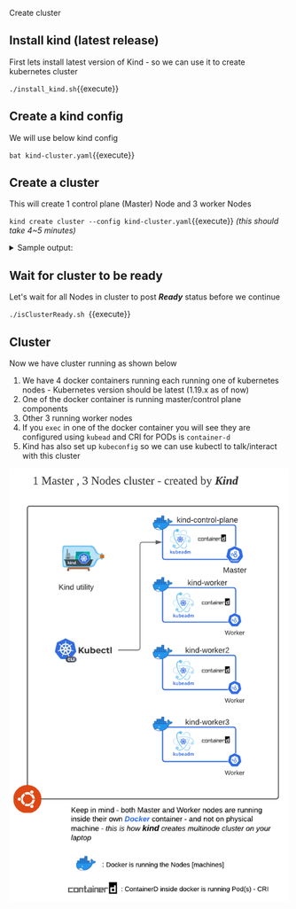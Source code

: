 Create cluster 

## Install kind (latest release)

First lets install latest version of Kind - so we can use it to create kubernetes cluster

`./install_kind.sh`{{execute}}

## Create a kind config

We will use below kind config 

`bat kind-cluster.yaml`{{execute}}

## Create a cluster 

This will create 1 control plane (Master) Node and 3 worker Nodes

`kind create cluster --config kind-cluster.yaml`{{execute}} *(this should take 4~5 minutes)*

<details>
  <summary>Sample output: </summary>
  
```
master $ kind create cluster --config kind-cluster.yaml
Creating cluster "kind" ...
 ✓ Ensuring node image (kindest/node:v1.19.1) 🖼
 ✓ Preparing nodes 📦 📦 📦 📦
 ✓ Writing configuration 📜
 ✓ Starting control-plane 🕹️
 ✓ Installing CNI 🔌
 ✓ Installing StorageClass 💾
 ✓ Joining worker nodes 🚜
Set kubectl context to "kind-kind"
You can now use your cluster with:

kubectl cluster-info --context kind-kind

Have a question, bug, or feature request? Let us know! https://kind.sigs.k8s.io/#community 🙂
```       
</details>

## Wait for cluster to be ready 

Let's wait for all Nodes in cluster to post ***Ready*** status before we
continue

`./isClusterReady.sh `{{execute}}

## Cluster

Now we have cluster running as shown below 

1. We have 4 docker containers running each running one of kubernetes
   nodes - Kubernetes version should be latest (1.19.x as of now)
2. One of the docker container is running master/control plane
   components 
3. Other 3 running worker nodes 
4. If you `exec` in one of the docker container you will see they are
   configured using `kubead` and CRI for PODs is `container-d` 
5. Kind has also set up `kubeconfig` so we can use kubectl to
   talk/interact with this cluster


![](./assets/KIND-1.png)